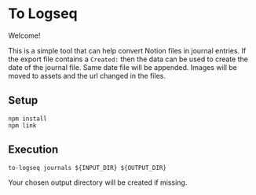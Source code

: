 # To Logseq

Welcome!

This is a simple tool that can help convert Notion files in journal entries. If the export file contains a `Created:` then the data can be used to create the date of the journal file. Same date file will be appended. Images will be moved to assets and the url changed in the files.

## Setup

```
npm install
npm link
```

## Execution

```
to-logseq journals ${INPUT_DIR} ${OUTPUT_DIR}
```

Your chosen output directory will be created if missing.
